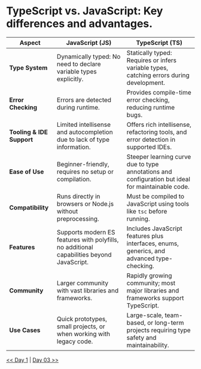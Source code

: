 # TypeScript vs. JavaScript: Key differences and advantages.

| **Aspect**               | **JavaScript (JS)**                                                                                  | **TypeScript (TS)**                                                                                   |
|--------------------------|----------------------------------------------------------------------------------------------------- |-------------------------------------------------------------------------------------------------------|
| **Type System**          | Dynamically typed: No need to declare variable types explicitly.                                     | Statically typed: Requires or infers variable types, catching errors during development.             |
| **Error Checking**       | Errors are detected during runtime.                                                                  | Provides compile-time error checking, reducing runtime bugs.                                         |
| **Tooling & IDE Support**| Limited intellisense and autocompletion due to lack of type information.                             | Offers rich intellisense, refactoring tools, and error detection in supported IDEs.                  |
| **Ease of Use**          | Beginner-friendly, requires no setup or compilation.                                                 | Steeper learning curve due to type annotations and configuration but ideal for maintainable code.    |
| **Compatibility**        | Runs directly in browsers or Node.js without preprocessing.                                          | Must be compiled to JavaScript using tools like `tsc` before running.                                |
| **Features**             | Supports modern ES features with polyfills, no additional capabilities beyond JavaScript.            | Includes JavaScript features plus interfaces, enums, generics, and advanced type-checking.           |
| **Community**            | Larger community with vast libraries and frameworks.                                                 | Rapidly growing community; most major libraries and frameworks support TypeScript.                   |
| **Use Cases**            | Quick prototypes, small projects, or when working with legacy code.                                  | Large-scale, team-based, or long-term projects requiring type safety and maintainability.            |


[<< Day 1](../Class01/READ01.md) | [Day 03 >>](../Class03/READ03.md)
